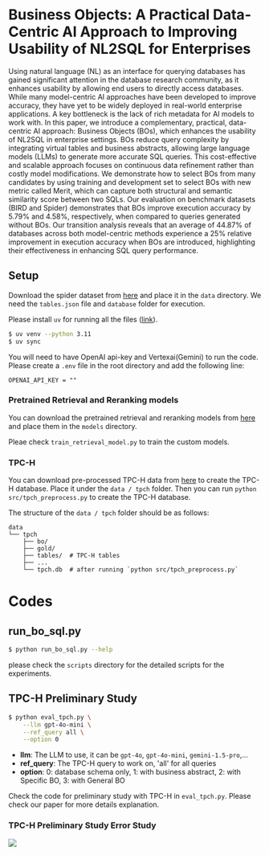 # Business Objects: A Practical Data-Centric AI Approach to Improving Usability of NL2SQL for Enterprises

Using natural language (NL) as an interface for querying databases has gained significant attention in the database research community, as it enhances usability by allowing end users to directly access databases. While many model-centric AI approaches have been developed to improve accuracy, they have yet to be widely deployed in real-world enterprise applications. A key bottleneck is the lack of rich metadata for AI models to work with. In this paper, we introduce a complementary, practical, data-centric AI approach: Business Objects (BOs), which enhances the usability of NL2SQL in enterprise settings. BOs reduce query complexity by integrating virtual tables and business abstracts, allowing large language models (LLMs) to generate more accurate SQL queries. This cost-effective and scalable approach focuses on continuous data refinement rather than costly model modifications. 
We demonstrate how to select BOs from many candidates by using training and development set to select BOs with new metric called Merit, which can capture both structural and semantic similarity score between two SQLs. Our evaluation on benchmark datasets (BIRD and Spider) demonstrates that BOs improve execution accuracy by 5.79\% and 4.58\%, respectively, when compared to queries generated without BOs. Our transition analysis reveals that an average of 44.87\% of databases across both model-centric methods experience a 25\% relative improvement in execution accuracy when BOs are introduced, highlighting their effectiveness in enhancing SQL query performance.

## Setup

Download the spider dataset from [here](https://yale-lily.github.io/spider) and place it in the `data` directory. We need the `tables.json` file and `database` folder for execution. 

Please install `uv` for running all the files ([link](https://docs.astral.sh/uv/getting-started/installation/)). 

```bash
$ uv venv --python 3.11
$ uv sync
```

You will need to have OpenAI api-key and Vertexai(Gemini) to run the code. Please create a `.env` file in the root directory and add the following line:

```
OPENAI_API_KEY = "" 
```

### Pretrained Retrieval and Reranking models

You can download the pretrained retrieval and reranking models from [here](https://drive.google.com/file/d/1kxXleTQnfjTbShB-MmUANBgG0DX_DiWq/view?usp=drive_link) and place them in the `models` directory.

Pleae check `train_retrieval_model.py` to train the custom models.

### TPC-H

You can download pre-processed TPC-H data from [here](https://drive.google.com/file/d/1DdBnQorpF6gkD2n89ySP1wTkXRy0fVeL/view?usp=sharing) to create the TPC-H database. Place it under the `data / tpch` folder. Then you can run `python src/tpch_preprocess.py` to create the TPC-H database.

The structure of the `data / tpch` folder should be as follows:

```
data
└── tpch
    ├── bo/
    ├── gold/
    ├── tables/  # TPC-H tables
    ├── ...
    └── tpch.db  # after running `python src/tpch_preprocess.py`
```

# Codes

## run_bo_sql.py

```bash
$ python run_bo_sql.py --help
```

please check the `scripts` directory for the detailed scripts for the experiments.


## TPC-H Preliminary Study

```bash
$ python eval_tpch.py \
    --llm gpt-4o-mini \
    --ref_query all \
    --option 0
```

* **llm**: The LLM to use, it can be `gpt-4o`, `gpt-4o-mini`, `gemini-1.5-pro`,...
* **ref_query**: The TPC-H query to work on, 'all' for all queries
* **option**: 0: database schema only, 1: with business abstract, 2: with Specific BO, 3: with General BO

Check the code for preliminary study with TPC-H in `eval_tpch.py`. Please check our paper for more details explanation.

### TPC-H Preliminary Study Error Study

<image src="./figs/preliminary_error_analysis.png">